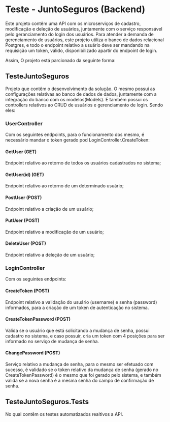 # Teste - JuntoSeguros (Backend)

Este projeto contêm uma API com os microserviços de cadastro, modificação e deleção de usuários, juntamente com o serviço responsável pelo geranciamento do login dos usuários. 
Para atender a demanda de gerenciamento de usuários, este projeto utiliza o banco de dados relacional Postgres, e todo o endpoint relativo a usuário deve ser mandando na requisição um token, válido, disponibilizado apartir do endpoint de login.

Assim, O projeto está parcionado da seguinte forma:

## TesteJuntoSeguros
  Projeto que contêm o desenvolvimento da solução. O mesmo possui as configurações relativas ao banco de dados de dados, juntamente com a integração do banco com os modelos(Models). 
  E também possui os controllers relativos ao CRUD de usuários e gerenciamento de login. Sendo eles:
  
  ### UserController
  Com os seguintes endpoints, para o funcionamento dos mesmo, é necessário mandar o token gerado pod LoginController.CreateToken:
  
   #### GetUser (GET)
   Endpoint relativo ao retorno de todos os usuários cadastrados no sistema;
   
   #### GetUser(id) (GET)
   Endpoint relativo ao retorno de um determinado usuário;
   
   #### PostUser (POST)
   Endpoint relativo a criação de um usuário;
   
   #### PutUser (POST)
   Endpoint relativo a modificação de um usuário;
   
   #### DeleteUser (POST)
   Endpoint relativo a deleção de um usuário;
  

  
  ### LoginController
  Com os seguintes endpoints:
  
   #### CreateToken (POST)
   Endpoint relativo a validação do usuário (username) e senha (password) informados, para a criação de um token de autenticação no      sistema.

   #### CreateTokenPassword (POST)
   Valida se o usuário que está solicitando a mudança de senha, possui cadastro no sistema, e caso possuir, cria um token com 4 posições para ser informado no serviço de mudança de senha. 

   #### ChangePassword (POST)
   Serviço relativo a mudança de senha, para o mesmo ser efetuado com sucesso, é validado se o token relativo da mudança de senha (gerado no CreateTokenPassword) é o mesmo que foi gerado pelo sistema, e também valida se a nova senha é a mesma senha do campo de confirmação de senha.
    
    
## TesteJuntoSeguros.Tests
  No qual contêm os testes automatizados realtivos a API.

